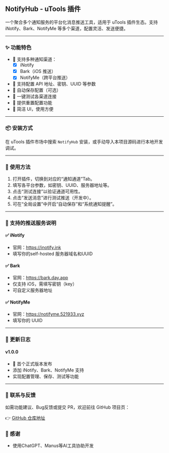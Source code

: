 ## NotifyHub - uTools 插件
一个聚合多个通知服务的平台化消息推送工具，适用于 uTools 插件生态。支持 iNotify、Bark、NotifyMe 等多个渠道，配置灵活、发送便捷。

---

### ✨ 功能特色

- 🧩 支持多种通知渠道：
    - [x] iNotify
    - [x] Bark（iOS 推送）
    - [x] NotifyMe（跨平台推送）
- 🔐 支持配置 API 地址、密钥、UUID 等参数
- 🔄 自动保存配置（可选）
- 🧪 一键测试各渠道连接
- 🧼 提供重置配置功能
- 🧰 简洁 UI，使用方便

---

### 📦 安装方式

在 uTools 插件市场中搜索 `NotifyHub` 安装，或手动导入本项目源码进行本地开发调试。

---

### 🚀 使用方法

1. 打开插件，切换到对应的“通知通道”Tab。
2. 填写各平台参数，如密钥、UUID、服务器地址等。
3. 点击“测试连接”以验证通道可用性。
4. 点击“发送消息”进行测试推送（开发中）。
5. 可在“全局设置”中开启“自动保存”和“系统通知提醒”。

---


### 🧪 支持的推送服务说明

#### ✅ iNotify

- 官网：https://inotify.ink
- 填写你的self-hosted 服务器域名和UUID

#### ✅ Bark

- 官网：https://bark.day.app
- 仅支持 iOS，需填写密钥（key）
- 可自定义服务器地址

#### ✅ NotifyMe

- 官网：https://notifyme.521933.xyz
- 填写你的 UUID

---

### 📝 更新日志

#### v1.0.0

- 🎉 首个正式版本发布
- 添加 iNotify、Bark、NotifyMe 支持
- 实现配置管理、保存、测试等功能

---

### 📮 联系与反馈

如需功能建议、Bug反馈或提交 PR，欢迎前往 GitHub 项目页：

👉 [GitHub 仓库地址](https://github.com/qcgzxw/utools-notify-hub)

### 🌟 感谢
- 使用ChatGPT、Manus等AI工具协助开发

